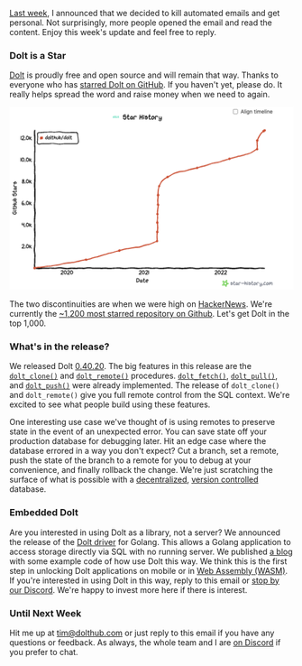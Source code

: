 [Last week](https://mailchi.mp/dolthub.com/july-22-dolthub-ceo-update), I announced that we decided to kill automated emails and get personal. Not surprisingly, more people opened the email and read the content. Enjoy this week's update and feel free to reply.

### Dolt is a Star

[Dolt](https://www.doltdb.com) is proudly free and open source and will remain that way. Thanks to everyone who has [starred Dolt on GitHub](https://github.com/dolthub/dolt). If you haven't yet, please do. It really helps spread the word and raise money when we need to again. 

[![Dolt Star History](../images/github-star-history.png)](https://www.doltdb.com)

The two discontinuities are when we were high on [HackerNews](https://news.ycombinator.com/). We're currently the [~1,200 most starred repository on Github](https://gitstar-ranking.com/repositories?page=13). Let's get Dolt in the top 1,000.

### What's in the release?

We released Dolt [0.40.20](https://github.com/dolthub/dolt/releases/tag/v0.40.20). The big features in this release are the [`dolt_clone()`](https://docs.dolthub.com/sql-reference/version-control/dolt-sql-procedures#dolt_clone) and [`dolt_remote()`](https://docs.dolthub.com/sql-reference/version-control/dolt-sql-procedures#dolt_remote) procedures. [`dolt_fetch()`](https://docs.dolthub.com/sql-reference/version-control/dolt-sql-procedures#dolt_fetch), [`dolt_pull()`](https://docs.dolthub.com/sql-reference/version-control/dolt-sql-procedures#dolt_pull), and [`dolt_push()`](https://docs.dolthub.com/sql-reference/version-control/dolt-sql-procedures#dolt_push) were already implemented. The release of `dolt_clone()` and `dolt_remote()` give you full remote control from the SQL context. We're excited to see what people build using these features. 

One interesting use case we've thought of is using remotes to preserve state in the event of an unexpected error. You can save state off your production database for debugging later. Hit an edge case where the database errored in a way you don't expect? Cut a branch, set a remote, push the state of the branch to a remote for you to debug at your convenience, and finally rollback the change. We're just scratching the surface of what is possible with a [decentralized](https://www.dolthub.com/blog/2022-05-27-decentralized-database/), [version controlled](https://www.dolthub.com/blog/2021-09-17-database-version-control/) database.

### Embedded Dolt

Are you interested in using Dolt as a library, not a server? We announced the release of the [Dolt driver](https://github.com/dolthub/driver) for Golang. This allows a Golang application to access storage directly via SQL with no running server. We published [a blog](https://www.dolthub.com/blog/2022-07-25-embedded/) with some example code of how use Dolt this way. We think this is the first step in unlocking Dolt applications on mobile or in [Web Assembly (WASM)](https://webassembly.org/). If you're interested in using Dolt in this way, reply to this email or [stop by our Discord](https://discord.com/invite/RFwfYpu). We're happy to invest more here if there is interest.

### Until Next Week

Hit me up at tim@dolthub.com or just reply to this email if you have any questions or feedback. As always, the whole team and I are [on Discord](https://discord.com/invite/RFwfYpu) if you prefer to chat.